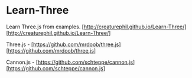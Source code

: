 Learn-Three
===========

Learn Three.js from examples. [http://creaturephil.github.io/Learn-Three/][http://creaturephil.github.io/Learn-Three/]

Three.js - [https://github.com/mrdoob/three.js][https://github.com/mrdoob/three.js]

Cannon.js - [https://github.com/schteppe/cannon.js][https://github.com/schteppe/cannon.js]
